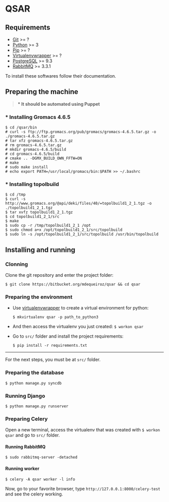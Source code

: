 # QSAR

## Requirements

* [Git](http://git-scm.com/) >= ?
* [Python](https://www.python.org/) >= 3
* [Pip](http://www.pip-installer.org/en/latest/) >= ?
* [Virtualenvwrapper](http://virtualenvwrapper.readthedocs.org/en/latest/) >= ?
* [PostgreSQL](http://www.postgresql.org/) >= 9.3
* [RabbitMQ](https://www.rabbitmq.com/) >= 3.3.1

To install these softwares follow their documentation.

## Preparing the machine

> **\* It should be automated using Puppet**

### * Installing Gromacs 4.6.5

```
$ cd /qsar/bin
# curl -s ftp://ftp.gromacs.org/pub/gromacs/gromacs-4.6.5.tar.gz -o ./gromacs-4.6.5.tar.gz
# tar xfz gromacs-4.6.5.tar.gz
# rm gromacs-4.6.5.tar.gz
# mkdir gromacs-4.6.5/build
# cd gromacs-4.6.5/build
# cmake .. -DGMX_BUILD_OWN_FFTW=ON
# make
# sudo make install
# echo export PATH=/usr/local/gromacs/bin:$PATH >> ~/.bashrc
```

### * Installing topolbuild

```
$ cd /tmp
$ curl -s http://www.gromacs.org/@api/deki/files/40/=topolbuild1_2_1.tgz -o ./topolbuild1_2_1.tgz
$ tar xvfz topolbuild1_2_1.tgz
$ cd topolbuild1_2_1/src
$ make
$ sudo cp -r /tmp/topolbuild1_2_1 /opt
$ sudo chmod a+x /opt/topolbuild1_2_1/src/topolbuild
$ sudo ln -s /opt/topolbuild1_2_1/src/topolbuild /usr/bin/topolbuild
```

## Installing and running <our-project-name>

### Clonning

Clone the <our-project-name> git repository and enter the project folder:

`$ git clone https://bitbucket.org/mdequeiroz/qsar && cd qsar`

### Preparing the environment

- Use [virtualenvwrapper](http://virtualenvwrapper.readthedocs.org/en/latest/) to create a virtual environment for python:

	`$ mkvirtualenv qsar -p path_to_python3`

- And then access the virtualenv you just created: `$ workon qsar`

- Go to `src/` folder and install the project requirements:

	`$ pip install -r requirements.txt`

---

For the next steps, you must be at `src/` folder.

### Preparing the database

`$ python manage.py syncdb`

### Running Django

`$ python manage.py runserver`

### Preparing Celery

Open a new terminal, access the virtualenv that was created with `$ workon qsar` and go to `src/` folder.

#### Running RabbitMQ

`$ sudo rabbitmq-server -detached`

#### Running worker

`$ celery -A qsar worker -l info`

Now, go to your favorite browser, type `http://127.0.0.1:8000/celery-test` and see the celery working.
